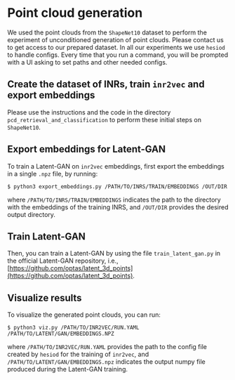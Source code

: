 # Point cloud generation

We used the point clouds from the `ShapeNet10` dataset to perform the experiment of unconditioned
generation of point clouds.
Please contact us to get access to our prepared dataset. 
In all our experiments we use `hesiod` to handle configs. 
Every time that you run a command, you will be prompted with a UI asking to set paths and other
needed configs.

## Create the dataset of INRs, train `inr2vec` and export embeddings
Please use the instructions and the code in the directory `pcd_retrieval_and_classification` to
perform these initial steps on `ShapeNet10`.

## Export embeddings for Latent-GAN
To train a Latent-GAN on `inr2vec` embeddings, first export the embeddings in a single `.npz` file,
by running:
```
$ python3 export_embeddings.py /PATH/TO/INRS/TRAIN/EMBEDDINGS /OUT/DIR
```
where `/PATH/TO/INRS/TRAIN/EMBEDDINGS` indicates the path to the directory with the embeddings
of the training INRS, and `/OUT/DIR` provides the desired output directory.

## Train Latent-GAN
Then, you can train a Latent-GAN by using the file `train_latent_gan.py` in the official Latent-GAN
repository, i.e., [https://github.com/optas/latent_3d_points](https://github.com/optas/latent_3d_points).

## Visualize results
To visualize the generated point clouds, you can run:
```
$ python3 viz.py /PATH/TO/INR2VEC/RUN.YAML /PATH/TO/LATENT/GAN/EMBEDDINGS.NPZ
```
where `/PATH/TO/INR2VEC/RUN.YAML` provides the path to the config file created by `hesiod` for the
training of `inr2vec`, and `/PATH/TO/LATENT/GAN/EMBEDDINGS.npz` indicates the output numpy file
produced during the Latent-GAN training.
